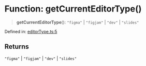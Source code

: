 # Function: getCurrentEditorType()

> **getCurrentEditorType**(): `"figma"` \| `"figjam"` \| `"dev"` \| `"slides"`

Defined in: [editorType.ts:5](https://github.com/vernak2539/figma-plugin-helpers/blob/main/src/editorType.ts#L5)

## Returns

`"figma"` \| `"figjam"` \| `"dev"` \| `"slides"`
